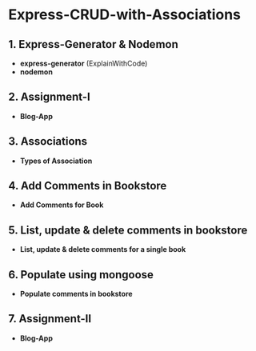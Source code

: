 ﻿# Express-CRUD-with-Associations
## 1. Express-Generator & Nodemon
- **express-generator** (ExplainWithCode)
- **nodemon**
## 2. Assignment-I
- **Blog-App**
## 3. Associations
- **Types of Association**
## 4. Add Comments in Bookstore
- **Add Comments for Book**
## 5. List, update & delete comments in bookstore
- **List, update & delete comments for a single book**
## 6. Populate using mongoose
- **Populate comments in bookstore**
## 7. Assignment-II
- **Blog-App**

